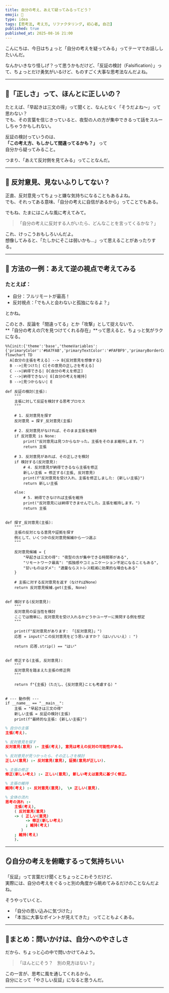 ```yaml
---
title: 自分の考え、あえて疑ってみるってどう？
emoji: 🤔
type: idea
tags: [思考法, 考え方, リファクタリング, 初心者, 自己]
published: true
published_at: 2025-08-16 21:00
---
```

こんにちは、今日はちょっと「自分の考えを疑ってみる」ってテーマでお話ししたいんだ。

なんかいきなり怪しげ？って思うかもだけど、「反証の検討（Falsification）」って、ちょっとだけ勇気がいるけど、ものすごく大事な思考法なんだよね。

---

## 🍵「正しさ」って、ほんとに正しいの？

たとえば、「早起きは三文の得」って聞くと、なんとなく「そうだよね〜」って思わない？  
でも、その言葉を信じきっていると、夜型の人の方が集中できるって話をスルーしちゃうかもしれない。

反証の検討っていうのは、  
**「この考え方、もしかして間違ってるかも？」** って  
自分から疑ってみること。

つまり、「あえて反対側を見てみる」ってことなんだ。

---

## 🌱 反対意見、見ないふりしてない？

正直、反対意見ってちょっと嫌な気持ちになることもあるよね。  
でも、それってある意味、「自分の考えに自信があるから」ってことでもある。

でもね、たまにはこんな風に考えてみて。

> 「自分の考えに反対する人がいたら、どんなことを言ってくるかな？」

これ、けっこうおもしろいんだよ。  
想像してみると、「たしかにそこは弱いかも…」って思えることがあったりする。

---

## 📎 方法の一例：あえて逆の視点で考えてみる

### たとえば：
- 自分：フルリモートが最高！  
- 反対視点：「でも人と会わないと孤独になるよ？」

とかね。

このとき、反論を「間違ってる」とか「攻撃」として捉えないで、  
**「自分の考えの穴を見つけてくれる存在」**って思えると、ちょっと気がラクになる。

```mermaid
%%{init:{'theme':'base','themeVariables':{'primaryColor':'#6A7FAB','primaryTextColor':'#FAFBF9','primaryBorderColor':'#6A7FAB','lineColor':'#6A7FABCC','textColor':'#6A7FABCC','fontSize':'10px'}}}%%
flowchart TD
  A[自分の主張を考える] --> B{反対意見を想像する}
  B -->|見つけた| C[その意見の正しさを考える]
  C -->|納得できる| D[自分の考えを修正]
  C -->|納得できない| E[自分の考えを維持]
  B -->|見つからない| E
```

```python:python
def 反証の検討(主張):
    """
    主張に対して反証を検討する思考プロセス
    """

    # 1. 反対意見を探す
    反対意見 = 探す_反対意見(主張)

    # 2. 反対意見がなければ、そのまま主張を維持
    if 反対意見 is None:
        print("反対意見は見つからなかった。主張をそのまま維持します。")
        return 主張

    # 3. 反対意見があれば、その正しさを検討
    if 検討する(反対意見):
        # 4. 反対意見が納得できるなら主張を修正
        新しい主張 = 修正する(主張, 反対意見)
        print(f"反対意見を受け入れ、主張を修正しました: {新しい主張}")
        return 新しい主張

    else:
        # 5. 納得できなければ主張を維持
        print("反対意見には納得できませんでした。主張を維持します。")
        return 主張


def 探す_反対意見(主張):
    """
    主張の反対となる意見や証拠を探す
    例として、いくつかの反対意見候補から一つ選ぶ
    """

    反対意見候補 = {
        "早起きは三文の得": "夜型の方が集中できる時間帯がある",
        "リモートワーク最高": "孤独感やコミュニケーション不足になることもある",
        "甘いものはダメ": "適量ならストレス軽減に効果的な場合もある"
    }

    # 主張に対する反対意見を返す（なければNone）
    return 反対意見候補.get(主張, None)


def 検討する(反対意見):
    """
    反対意見の妥当性を検討
    ここでは簡単に、反対意見を受け入れるかどうかユーザーに質問する例を想定
    """

    print(f"反対意見があります: 「{反対意見}」")
    応答 = input("この反対意見をどう思いますか？（はい/いいえ）: ")

    return 応答.strip() == "はい"


def 修正する(主張, 反対意見):
    """
    反対意見を踏まえた主張の修正例
    """

    return f"{主張}（ただし、{反対意見}ことも考慮する）"


# --- 動作例 ---
if __name__ == "__main__":
    主張 = "早起きは三文の得"
    新しい主張 = 反証の検討(主張)
    print(f"最終的な主張: {新しい主張}")

```

```prolog
% 自分の主張
主張(考え).

% 反対意見を探す
反対意見(意見) :- 主張(考え), 意見は考えの反対の可能性がある。

% 反対意見が見つかったら、その正しさを検討
正しい(意見) :- 反対意見(意見), 証拠(意見が正しい).

% 主張の修正
修正(新しい考え) :- 正しい(意見), 新しい考えは意見に基づく修正。

% 主張の維持
維持(考え) :- 反対意見(意見),  \+ 正しい(意見).

% 全体の流れ
思考の流れ :-
    主張(考え),
    ( 反対意見(意見)
    -> ( 正しい(意見)
         -> 修正(新しい考え)
         ; 維持(考え)
       )
    ; 維持(考え)
    ).
```

---

## 🪞自分の考えを俯瞰するって気持ちいい

「反証」って言葉だけ聞くとちょっとこわそうだけど、  
実際には、自分の考えをぐるっと別の角度から眺めてみるだけのことなんだよね。

そうやっていくと、
- 「自分の思い込みに気づけた」
- 「本当に大事なポイントが見えてきた」
ってこともよくある。

---

## 🌼まとめ：問いかけは、自分へのやさしさ

だから、ちょっと心の中で問いかけてみよう。

> 「ほんとにそう？　別の見方はない？」

この一言が、思考に風を通してくれるから。  
自分にとって「やさしい反証」になると思うんだ。

---

